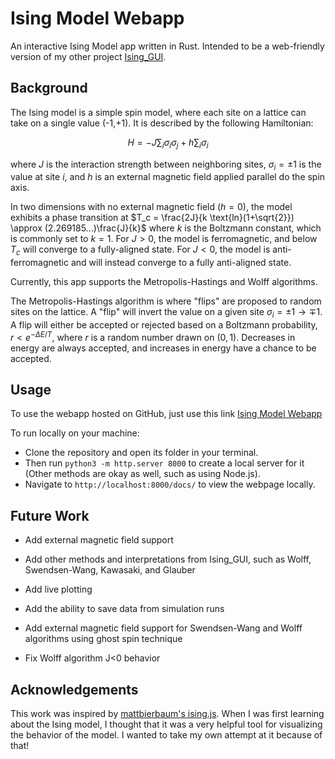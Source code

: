 # Ising Model Webapp

An interactive Ising Model app written in Rust. Intended to be a web-friendly version of my other project [Ising_GUI](https://github.com/swestastic/Ising_GUI/).

## Background

The Ising model is a simple spin model, where each site on a lattice can take on a single value (-1,+1). It is described by the following Hamiltonian:

```math
H = -J \sum_i\sigma_i\sigma_j + h\sum_i\sigma_i
```

where $J$ is the interaction strength between neighboring sites, $\sigma_i=\pm1$ is the value at site $i$, and $h$ is an external magnetic field applied parallel do the spin axis.

In two dimensions with no external magnetic field ($h=0$), the model exhibits a phase transition at $T_c = \frac{2J}{k \text{ln}(1+\sqrt{2}}) \approx (2.269185...)\frac{J}{k}$ where $k$ is the Boltzmann constant, which is commonly set to $k=1$. For $J>0$, the model is ferromagnetic, and below $T_c$ will converge to a fully-aligned state. For $J<0$, the model is anti-ferromagnetic and will instead converge to a fully anti-aligned state.

Currently, this app supports the Metropolis-Hastings and Wolff algorithms.

The Metropolis-Hastings algorithm is where "flips" are proposed to random sites on the lattice. A "flip" will invert the value on a given site $\sigma_i=\pm1\rightarrow\mp1$.
A flip will either be accepted or rejected based on a Boltzmann probability, $r<e^{-\Delta E/T}$, where $r$ is a random number drawn on $(0,1)$. Decreases in energy are always accepted, and increases in energy have a chance to be accepted.

## Usage

To use the webapp hosted on GitHub, just use this link [Ising Model Webapp](https://swestastic.github.io/Ising_Rust/)

To run locally on your machine:

- Clone the repository and open its folder in your terminal.
- Then run `python3 -m http.server 8000` to create a local server for it (Other methods are okay as well, such as using Node.js).
- Navigate to `http://localhost:8000/docs/` to view the webpage locally.

## Future Work

- Add external magnetic field support

- Add other methods and interpretations from Ising_GUI, such as Wolff, Swendsen-Wang, Kawasaki, and Glauber

- Add live plotting

- Add the ability to save data from simulation runs

- Add external magnetic field support for Swendsen-Wang and Wolff algorithms using ghost spin technique

- Fix Wolff algorithm J<0 behavior

## Acknowledgements

This work was inspired by [mattbierbaum's ising.js](https://github.com/mattbierbaum/ising.js/). When I was first learning about the Ising model, I thought that it was a very helpful tool for visualizing the behavior of the model. I wanted to take my own attempt at it because of that!
